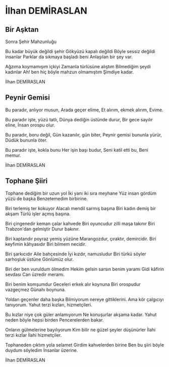 # İlhan DEMİRASLAN

##  Bir Aşktan
  Sonra Şehir Mahzunluğu 

Bu kadar büyük değildi şehir
Gökyüzü kapalı değildi
Böyle sessiz değildi insanlar
Parklar da sıkmaya başladı beni
Anlaşılan bir şey var.

Ağzıma koymamışım içkiyi
Zamanla türlüsüne alıştım
Bilmediğim şeydi kadınlar
Ah! ben hiç böyle mahzun olmamıştım
Şimdiye kadar.

İlhan DEMİRASLAN

## Peynir Gemisi

Bu paradır, anlıyor musun,
Arada geçer elime,
Et alırım, ekmek alırım,
Evime.

Bu paradır işte, yüzü tatlı,
Dünya dediğin üstünde durur,
Bir gece sayılır eline,
İnsan orospu olur.

Bu paradır, boru değil,
Gün kazanılır, gün biter,
Peynir gemisi bununla yürür,
Düdük bununla öter.

Bu paradır işte, kokla bunu
Her işin başı budur,
Seni katil etti bu,
Beni memur.

İlhan DEMİRASLAN

## Tophane Şiiri

Tophane dediğim bir uzun yol
İki yanı iki sıra meyhane
Yüz insan gördüm yüzü de başka
Benzetemedim birbirine.

Biri terlemiş ter kokuyor
Alacalı mendil sarmış başına
Biri kadın demiş bir akşam
Türlü işler açmış başına.

Biri çingenedir keman çalar kahvede
Biri oyuncudur zilli maşa takınır
Biri Trabzon'dan gelmiştir
Durur bakınır.

Biri kaptandır poyraz yemiş yüzüne
Marangozdur, çıraktır, demircidir.
Biri keyfimin kâhyasıdır
Biri bilmem necidir.

Biri şarkıcıdır Aile bahçesinde
İyi kızdır, namusludur
Biri türkü söyler sarhoşluk üstüne
Gönlümüz olur.

Biri der ben vuruldum ölmedim
Hekim gelsin sarsın benim yaramı
Gidi kâfirin sevdası
Can üzredir meramı.

Biri benim komşumdur
Geceleri erkek alır koynuna
Biri orospudur vazgeçmez
Günahı boynuna.

Yoldan geçenler daha başka
Bilmiyorum nereye gittiklerini.
Ama kör çalgıcıyı tanıyorum.
Yahut terzi kızları, hizmetçileri.

Bu kızlar niye çok güler anlamıyorum
Ne konuşurlar akşama kadar.
Yahut neden böyle hepsi birden
Pencerelerden bakar.

Onların gülmelerine bayılıyorum
Kim bilir ne güzel şeyler düşünürler
İlahi terzi kızlar
İlahi hizmetçiler.

Tophaneden çıktım yola selamet
Girdim kahvelerden birine
Ben bu şiiri böyle duydum söyledim
İnsanlar üzerine.

İlhan DEMİRASLAN
